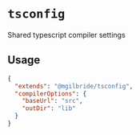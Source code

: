 # `tsconfig`

Shared typescript compiler settings

## Usage

```json
{
  "extends": "@mgilbride/tsconfig",
  "compilerOptions": {
    "baseUrl": "src",
    "outDir": "lib"
  }
}
```

